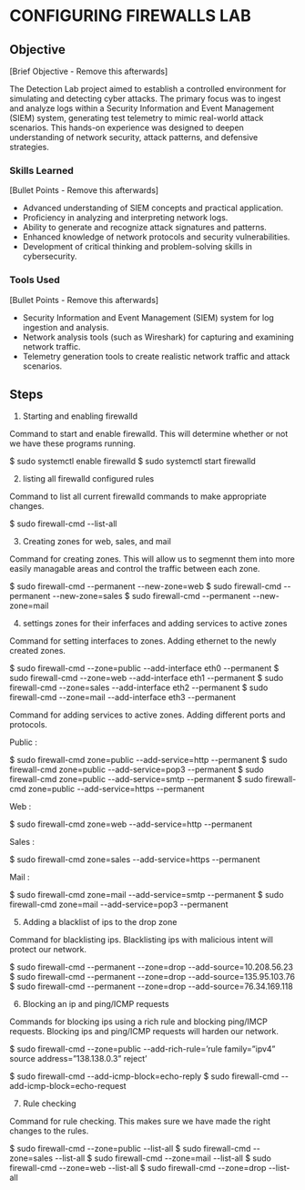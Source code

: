 # CONFIGURING FIREWALLS LAB

## Objective
[Brief Objective - Remove this afterwards]

The Detection Lab project aimed to establish a controlled environment for simulating and detecting cyber attacks. The primary focus was to ingest and analyze logs within a Security Information and Event Management (SIEM) system, generating test telemetry to mimic real-world attack scenarios. This hands-on experience was designed to deepen understanding of network security, attack patterns, and defensive strategies.

### Skills Learned
[Bullet Points - Remove this afterwards]

- Advanced understanding of SIEM concepts and practical application.
- Proficiency in analyzing and interpreting network logs.
- Ability to generate and recognize attack signatures and patterns.
- Enhanced knowledge of network protocols and security vulnerabilities.
- Development of critical thinking and problem-solving skills in cybersecurity.

### Tools Used
[Bullet Points - Remove this afterwards]

- Security Information and Event Management (SIEM) system for log ingestion and analysis.
- Network analysis tools (such as Wireshark) for capturing and examining network traffic.
- Telemetry generation tools to create realistic network traffic and attack scenarios.

## Steps

1. Starting and enabling firewalld

Command to start and enable firewalld. This will determine whether or not we have these programs running.

$ sudo systemctl enable firewalld 
$ sudo systemctl start firewalld 

2. listing all firewalld configured rules

Command to list all current firewalld commands to make appropriate changes. 

$ sudo firewall-cmd --list-all

3. Creating zones for web, sales, and mail

Command for creating zones. This will allow us to segmennt them into more easily managable areas and control the traffic between each zone.

$ sudo firewall-cmd --permanent --new-zone=web
$ sudo firewall-cmd --permanent --new-zone=sales
$ sudo firewall-cmd --permanent --new-zone=mail

4. settings zones for their inferfaces and adding services to active zones

Command for setting interfaces to zones. Adding ethernet to the newly created zones.

$ sudo firewall-cmd --zone=public --add-interface eth0 --permanent
$ sudo firewall-cmd --zone=web --add-interface eth1 --permanent
$ sudo firewall-cmd --zone=sales --add-interface eth2 --permanent
$ sudo firewall-cmd --zone=mail --add-interface eth3 --permanent

Command for adding services to active zones. Adding different ports and protocols. 

Public :

$ sudo firewall-cmd zone=public --add-service=http --permanent
$ sudo firewall-cmd zone=public --add-service=pop3 --permanent
$ sudo firewall-cmd zone=public --add-service=smtp --permanent
$ sudo firewall-cmd zone=public --add-service=https --permanent

Web :

$ sudo firewall-cmd zone=web --add-service=http --permanent

Sales :

$ sudo firewall-cmd zone=sales --add-service=https --permanent

Mail :

$ sudo firewall-cmd zone=mail --add-service=smtp --permanent
$ sudo firewall-cmd zone=mail --add-service=pop3 --permanent

5. Adding a blacklist of ips to the drop zone

Command for blacklisting ips. Blacklisting ips with malicious intent will protect our network.

$ sudo firewall-cmd --permanent --zone=drop --add-source=10.208.56.23
$ sudo firewall-cmd --permanent --zone=drop --add-source=135.95.103.76
$ sudo firewall-cmd --permanent --zone=drop --add-source=76.34.169.118

6. Blocking an ip and ping/ICMP requests

Commands for blocking ips using a rich rule and blocking ping/IMCP requests. Blocking ips and ping/ICMP requests will harden our network.

$ sudo firewall-cmd --zone=public --add-rich-rule=’rule family=”ipv4” source address=”138.138.0.3” reject’

$ sudo firewall-cmd --add-icmp-block=echo-reply
$ sudo firewall-cmd --add-icmp-block=echo-request

7. Rule checking

Command for rule checking. This makes sure we have made the right changes to the rules.

$ sudo firewall-cmd --zone=public --list-all
$ sudo firewall-cmd --zone=sales --list-all
$ sudo firewall-cmd --zone=mail --list-all
$ sudo firewall-cmd --zone=web --list-all
$ sudo firewall-cmd --zone=drop --list-all
